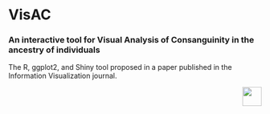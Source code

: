 # VisAC
<h3>An interactive tool for <b>Vis</b>ual <b>A</b>nalysis of <b>C</b>onsanguinity in the ancestry of individuals</h3>

The R, ggplot2, and Shiny tool proposed in a paper published in the Information Visualization journal.

<img align="right" src="https://github.com/vega/logos/blob/master/assets/VL_Color@64.png?raw=true" height="38"></img>
